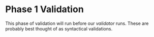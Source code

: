 # Phase 1 Validation

This phase of validation will run before our _validator_ runs. These are probably best thought of as syntactical validations.
